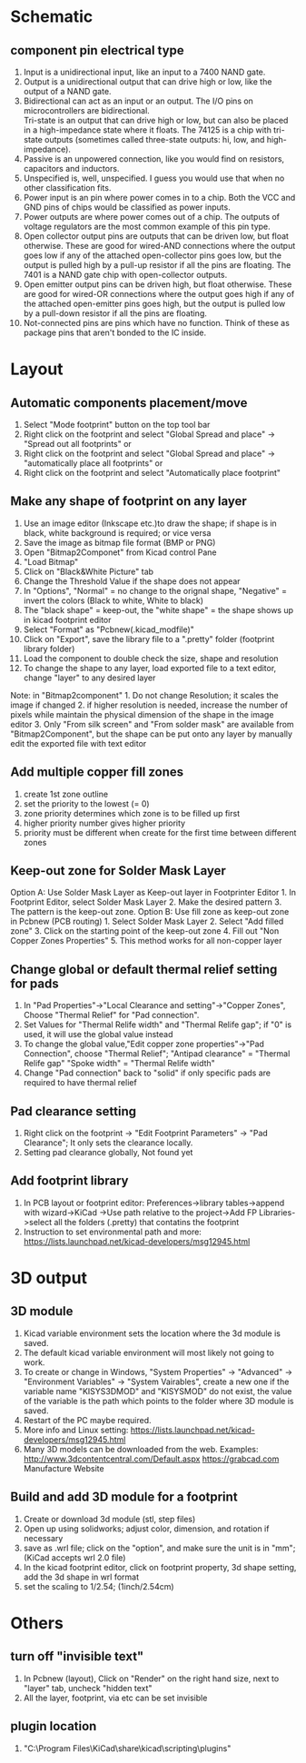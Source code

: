 # Schematic
## component pin electrical type
1. Input is a unidirectional input, like an input to a 7400 NAND gate.  
2. Output is a unidirectional output that can drive high or low, like the output of a NAND gate.  
3. Bidirectional can act as an input or an output. The I/O pins on microcontrollers are bidirectional.  
Tri-state is an output that can drive high or low, but can also be placed in a high-impedance state where it floats. The 74125 is a chip with tri-state outputs (sometimes called three-state outputs: hi, low, and high-impedance).  
4. Passive is an unpowered connection, like you would find on resistors, capacitors and inductors.  
5. Unspecified is, well, unspecified. I guess you would use that when no other classification fits.  
6. Power input is an pin where power comes in to a chip. Both the VCC and GND pins of chips would be classified as power inputs.  
7. Power outputs are where power comes out of a chip. The outputs of voltage regulators are the most common example of this pin type.  
8. Open collector output pins are outputs that can be driven low, but float otherwise. These are good for wired-AND connections where the output goes low if any of the attached open-collector pins goes low, but the output is pulled high by a pull-up resistor if all the pins are floating. The 7401 is a NAND gate chip with open-collector outputs.  
9. Open emitter output pins can be driven high, but float otherwise. These are good for wired-OR connections where the output goes high if any of the attached open-emitter pins goes high, but the output is pulled low by a pull-down resistor if all the pins are floating.  
10. Not-connected pins are pins which have no function. Think of these as package pins that aren't bonded to the IC inside.  

# Layout
## Automatic components placement/move
  1. Select "Mode footprint" button on the top tool bar
  2. Right click on the footprint and select "Global Spread and place" -> "Spread out all footprints" or
  3. Right click on the footprint and select "Global Spread and place" -> "automatically place all footprints" or
  4. Right click on the footprint and select "Automatically place footprint"
  
## Make any shape of footprint on any layer
  1. Use an image editor (Inkscape etc.)to draw the shape; if shape is in black, white background is required; or vice versa
  2. Save the image as bitmap file format (BMP or PNG)
  3. Open "Bitmap2Componet" from Kicad control Pane
  4. "Load Bitmap"
  5. Click on "Black&White Picture" tab
  6. Change the Threshold Value if the shape does not appear
  7. In "Options", "Normal" = no change to the orignal shape, "Negative" = invert the colors (Black to white, White to black)
  8. The "black shape" = keep-out, the "white shape" = the shape shows up in kicad footprint editor
  9. Select "Format" as "Pcbnew(.kicad_modfile)"
  10. Click on "Export", save the library file to a ".pretty" folder (footprint library folder)
  11. Load the component to double check the size, shape and resolution
  12. To change the shape to any layer, load exported file to a text editor, change "layer" to any desired layer  
    
  Note: in "Bitmap2component"
    1. Do not change Resolution; it scales the image if changed
    2. if higher resolution is needed, increase the number of pixels while maintain the physical dimension of the shape in the image editor
    3. Only "From silk screen" and "From solder mask" are available from "Bitmap2Component", but the shape can be put onto any layer by manually edit the exported file with text editor
  
## Add multiple copper fill zones
  1. create 1st zone outline
  2. set the priority to the lowest (= 0)
  3. zone priority determines which zone is to be filled up first 
  4. higher priority number gives higher priority
  5. priority must be different when create for the first time between different zones
  
## Keep-out zone for Solder Mask Layer
  Option A: Use Solder Mask Layer as Keep-out layer in Footprinter Editor
    1. In Footprint Editor, select Solder Mask Layer
    2. Make the desired pattern
    3. The pattern is the keep-out zone.
  Option B: Use fill zone as keep-out zone in Pcbnew (PCB routing)
    1. Select Solder Mask Layer
    2. Select "Add filled zone"
    3. Click on the starting point of the keep-out zone
    4. Fill out "Non Copper Zones Properties"
    5. This method works for all non-copper layer

## Change global or default thermal relief setting for pads
  1. In "Pad Properties"->"Local Clearance and setting"->"Copper Zones", Choose "Thermal Relief" for "Pad connection".
  2. Set Values for "Thermal Relife width" and "Thermal Relife gap"; if "0" is used, it will use the global value instead
  3. To change the global value,"Edit copper zone properties"->"Pad Connection", choose "Thermal Relief"; 
     "Antipad clearance" = "Thermal Relife gap"
     "Spoke width" = "Thermal Relife width"
  4. Change "Pad connection" back to "solid" if only specific pads are required to have thermal relief

## Pad clearance setting
  1. Right click on the footprint -> "Edit Footprint Parameters" -> "Pad Clearance"; It only sets the clearance locally.
  2. Setting pad clearance globally, Not found yet
        
## Add footprint library 
  1. In PCB layout or footprint editor: Preferences->library tables->append with wizard->KiCad
    ->Use path relative to the project->Add FP Libraries->select all the folders (.pretty) that contatins the footprint
  2. Instruction to set environmental path and more: https://lists.launchpad.net/kicad-developers/msg12945.html

# 3D output
## 3D module
  1. Kicad variable environment sets the location where the 3d module is saved.
  2. The default kicad variable environment will most likely not going to work.
  3. To create or change in Windows, "System Properties" -> "Advanced" -> "Environment Variables" -> "System Vairables",
     create a new one if the variable name "KISYS3DMOD" and "KISYSMOD" do not exist, the value of the variable is the path
     which points to the folder where 3D module is saved.
  4. Restart of the PC maybe required.
  5. More info and Linux setting: https://lists.launchpad.net/kicad-developers/msg12945.html
  6. Many 3D models can be downloaded from the web.
      Examples: http://www.3dcontentcentral.com/Default.aspx
                https://grabcad.com
                Manufacture Website
  
## Build and add 3D module for a footprint
  1. Create or download 3d module (stl, step files)
  2. Open up using solidworks; adjust color, dimension, and rotation if necessary
  3. save as .wrl file; click on the "option", and make sure the unit is in "mm"; (KiCad accepts wrl 2.0 file)
  4. In the kicad footprint editor, click on footprint property, 3d shape setting, add the 3d shape in wrl format
  5. set the scaling to 1/2.54; (1inch/2.54cm)

# Others
## turn off "invisible text"
  1. In Pcbnew (layout), Click on "Render" on the right hand size, next to "layer" tab, uncheck "hidden text"
  2. All the layer, footprint, via etc can be set invisible
  
## plugin location
  1. "C:\Program Files\KiCad\share\kicad\scripting\plugins"
